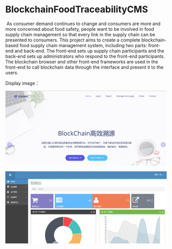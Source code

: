 # BlockchainFoodTraceabilityCMS

​    As consumer demand continues to change and consumers are more and more concerned about food safety, people want to be involved in food supply chain management so that every link in the supply chain can be presented to consumers. This project aims to create a complete blockchain-based food supply chain management system, including two parts: front-end and back-end. The front-end sets up supply chain participants and the back-end sets up administrators who respond to the front-end participants. The blockchain browser and other front-end frameworks are used in the front-end to call blockchain data through the interface and present it to the users.

Display image：

![](https://raw.githubusercontent.com/mark0-cn/blog_img/master/img/20210820185354.png)

![](https://raw.githubusercontent.com/mark0-cn/blog_img/master/img/20210820185459.png)
